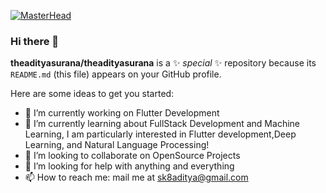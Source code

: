 [![MasterHead](https://www.google.com/url?sa=i&url=https%3A%2F%2Fwww.forbes.com%2Fsites%2Fforbestechcouncil%2F2019%2F02%2F22%2Fwant-to-learn-coding-check-out-these-resources-recommended-by-tech-experts%2F&psig=AOvVaw19z9L5IHGhFthSXXgP6ER3&ust=1704002269568000&source=images&cd=vfe&opi=89978449&ved=0CBIQjRxqFwoTCPDK-aG9toMDFQAAAAAdAAAAABAD)](https://github.com/theadityasurana)
### Hi there 👋


**theadityasurana/theadityasurana** is a ✨ _special_ ✨ repository because its `README.md` (this file) appears on your GitHub profile.

Here are some ideas to get you started:

- 🔭 I’m currently working on Flutter Development
- 🌱 I’m currently learning about FullStack Development and Machine Learning, I am particularly interested in Flutter development,Deep Learning, and Natural Language Processing!
- 👯 I’m looking to collaborate on OpenSource Projects
- 🤔 I’m looking for help with anything and everything 
- 📫 How to reach me: mail me at sk8aditya@gmail.com

